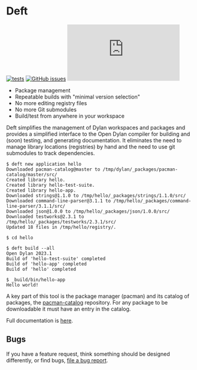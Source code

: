 # Deft

[![tests](https://github.com/dylan-lang/deft/actions/workflows/build-and-test.yml/badge.svg)](https://github.com/dylan-lang/deft/.github/workflows/build-and-test.yml)
[![GitHub issues](https://img.shields.io/github/issues/dylan-lang/deft?color=blue)](https://github.com/dylan-lang/deft/issues)
[![Matrix](https://img.shields.io/matrix/dylan-lang-general:matrix.org?color=blue&label=Chat%20on%20Matrix&server_fqdn=matrix.org)](https://app.element.io/#/room/#dylan-language:matrix.org)

* Package management
* Repeatable builds with "minimal version selection"
* No more editing registry files
* No more Git submodules
* Build/test from anywhere in your workspace

Deft simplifies the management of Dylan workspaces and packages and
provides a simplified interface to the Open Dylan compiler for building and
(soon) testing, and generating documentation. It eliminates the need to manage
library locations (registries) by hand and the need to use git submodules to
track dependencies.

    $ deft new application hello
    Downloaded pacman-catalog@master to /tmp/dylan/_packages/pacman-catalog/master/src/
    Created library hello.
    Created library hello-test-suite.
    Created library hello-app.
    Downloaded strings@1.1.0 to /tmp/hello/_packages/strings/1.1.0/src/
    Downloaded command-line-parser@3.1.1 to /tmp/hello/_packages/command-line-parser/3.1.1/src/
    Downloaded json@1.0.0 to /tmp/hello/_packages/json/1.0.0/src/
    Downloaded testworks@2.3.1 to /tmp/hello/_packages/testworks/2.3.1/src/
    Updated 18 files in /tmp/hello/registry/.

    $ cd hello

    $ deft build --all
    Open Dylan 2023.1
    Build of 'hello-test-suite' completed
    Build of 'hello-app' completed
    Build of 'hello' completed

    $ _build/bin/hello-app
    Hello world!


A key part of this tool is the package manager (pacman) and its catalog of
packages, the [pacman-catalog](https://github.com/dylan-lang/pacman-catalog)
repository. For any package to be downloadable it must have an entry in the
catalog.

Full documentation is
[here](https://opendylan.org/package/deft).

## Bugs

If you have a feature request, think something should be designed differently, or find
bugs, [file a bug report](https://github.com/dylan-lang/deft/issues).
